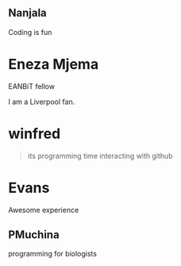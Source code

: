 
## Nanjala ##


Coding is fun

# Eneza Mjema

EANBiT fellow

I am a Liverpool fan.

# winfred
> its programming time 
interacting with github


# Evans 
Awesome experience

## PMuchina
programming for biologists


